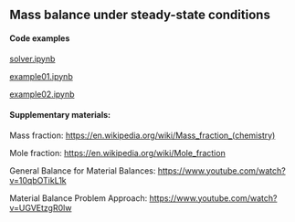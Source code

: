 ## Mass balance under steady-state conditions

#### Code examples

[solver.ipynb](solver.ipynb)

[example01.ipynb](example01.ipynb)

[example02.ipynb](example02.ipynb)



#### Supplementary materials:

Mass fraction: https://en.wikipedia.org/wiki/Mass_fraction_(chemistry)

Mole fraction: https://en.wikipedia.org/wiki/Mole_fraction

General Balance for Material Balances: https://www.youtube.com/watch?v=10qbOTikL1k

Material Balance Problem Approach: https://www.youtube.com/watch?v=UGVEtzgR0lw
